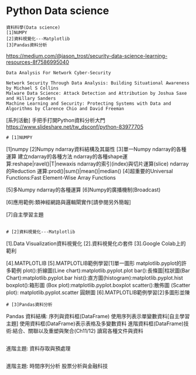 
# Python Data science
```
資料科學(Data science)
[1]NUMPY
[2]資料視覺化---Matplotlib
[3]Pandas資料分析
```

https://medium.com/@jason_trost/security-data-science-learning-resources-8f7586995040
```
Data Analysis For Network Cyber-Security

Network Security Through Data Analysis: Building Situational Awareness by Michael S Collins
Malware Data Science: Attack Detection and Attribution by Joshua Saxe and Hillary Sanders
Machine Learning and Security: Protecting Systems with Data and Algorithms by Clarence Chio and David Freeman
```

[系列活動] 手把手打開Python資料分析大門
https://www.slideshare.net/tw_dsconf/python-83977705
```
# [1]NUMPY
```
[1]numpy
[2]Numpy ndarray資料結構及其屬性
[3]單一Numpy ndarray的各種運算
   建立ndarray的各種方法
   ndarray的各種shape運算:reshape|ravel()|T|newaxis
   ndarray的索引(index)與切片運算(slice)
   ndarray的Reduction 運算:prod()|sum()|mean()|median()
[4]超重要的Universal Functions:Fast Element-Wise Array Functions

[5]多Numpy ndarray的各種運算
[6]Numpy的廣播機制(Broadcast)

[6]應用範例:類神經網路與邏輯閘實作[請參閱另外簡報]

[7]自主學習主題
```

# [2]資料視覺化---Matplotlib
```
[1].Data Visualization資料視覺化
[2].資料視覺化の套件
[3].Google Colab上的範利

[4].MATPLOTLIB
[5].MATPLOTLIB範例學習[1]單一圖形
    matplotlib.pyplot的許多範例
     plot():折線圖(Line chart):matplotlib.pyplot.plot
     bar():長條圖|柱狀圖(Bar Chart):matplotlib.pyplot.bar
     hist():直方圖(histogram):matplotlib.pyplot.hist
     boxplot():箱形圖 (Box plot):matplotlib.pyplot.boxplot
     scatter():散佈圖 (Scatter plot): matplotlib.pyplot.scatter
     圓餅圖
[6].MATPLOTLIB範例學習[2]多圖形並陳
```
# [3]Pandas資料分析
```
Pandas 資料結構: 序列與資料框(DataFrame)
使用序列表示單變數資料[自主學習主題]
使用資料框(DataFrame)表示表格及多變數資料
進階資料框(DataFrame)技術:結合、關聯以及重塑與聚合(Ch11/12)
讀寫各種文件與資料
```
```
進階主題:
資料存取與預處理
```
```
進階主題:
時間序列分析
股票分析與金融科技
```

